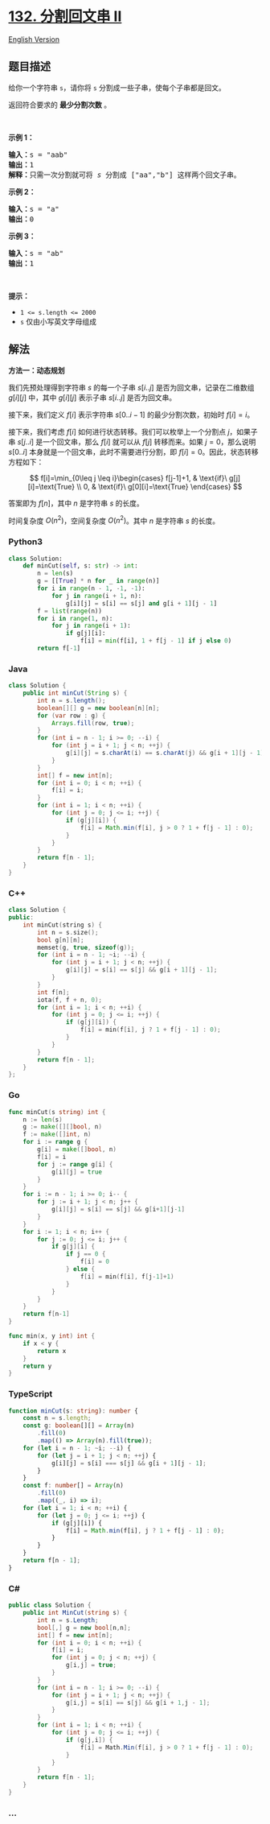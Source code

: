 # [132. 分割回文串 II](https://leetcode.cn/problems/palindrome-partitioning-ii)

[English Version](/solution/0100-0199/0132.Palindrome%20Partitioning%20II/README_EN.md)

## 题目描述

<!-- 这里写题目描述 -->

<p>给你一个字符串 <code>s</code>，请你将 <code>s</code> 分割成一些子串，使每个子串都是回文。</p>

<p>返回符合要求的 <strong>最少分割次数</strong> 。</p>

<div class="original__bRMd">
<div>
<p> </p>

<p><strong>示例 1：</strong></p>

<pre>
<strong>输入：</strong>s = "aab"
<strong>输出：</strong>1
<strong>解释：</strong>只需一次分割就可将 <em>s </em>分割成 ["aa","b"] 这样两个回文子串。
</pre>

<p><strong>示例 2：</strong></p>

<pre>
<strong>输入：</strong>s = "a"
<strong>输出：</strong>0
</pre>

<p><strong>示例 3：</strong></p>

<pre>
<strong>输入：</strong>s = "ab"
<strong>输出：</strong>1
</pre>

<p> </p>

<p><strong>提示：</strong></p>

<ul>
	<li><code>1 <= s.length <= 2000</code></li>
	<li><code>s</code> 仅由小写英文字母组成</li>
</ul>
</div>
</div>

## 解法

<!-- 这里可写通用的实现逻辑 -->

**方法一：动态规划**

我们先预处理得到字符串 $s$ 的每一个子串 $s[i..j]$ 是否为回文串，记录在二维数组 $g[i][j]$ 中，其中 $g[i][j]$ 表示子串 $s[i..j]$ 是否为回文串。

接下来，我们定义 $f[i]$ 表示字符串 $s[0..i-1]$ 的最少分割次数，初始时 $f[i]=i$。

接下来，我们考虑 $f[i]$ 如何进行状态转移。我们可以枚举上一个分割点 $j$，如果子串 $s[j..i]$ 是一个回文串，那么 $f[i]$ 就可以从 $f[j]$ 转移而来。如果 $j=0$，那么说明 $s[0..i]$ 本身就是一个回文串，此时不需要进行分割，即 $f[i]=0$。因此，状态转移方程如下：

$$
f[i]=\min_{0\leq j \leq i}\begin{cases} f[j-1]+1, & \text{if}\ g[j][i]=\text{True} \\ 0, & \text{if}\ g[0][i]=\text{True} \end{cases}
$$

答案即为 $f[n]$，其中 $n$ 是字符串 $s$ 的长度。

时间复杂度 $O(n^2)$，空间复杂度 $O(n^2)$。其中 $n$ 是字符串 $s$ 的长度。

<!-- tabs:start -->

### **Python3**

<!-- 这里可写当前语言的特殊实现逻辑 -->

```python
class Solution:
    def minCut(self, s: str) -> int:
        n = len(s)
        g = [[True] * n for _ in range(n)]
        for i in range(n - 1, -1, -1):
            for j in range(i + 1, n):
                g[i][j] = s[i] == s[j] and g[i + 1][j - 1]
        f = list(range(n))
        for i in range(1, n):
            for j in range(i + 1):
                if g[j][i]:
                    f[i] = min(f[i], 1 + f[j - 1] if j else 0)
        return f[-1]
```

### **Java**

<!-- 这里可写当前语言的特殊实现逻辑 -->

```java
class Solution {
    public int minCut(String s) {
        int n = s.length();
        boolean[][] g = new boolean[n][n];
        for (var row : g) {
            Arrays.fill(row, true);
        }
        for (int i = n - 1; i >= 0; --i) {
            for (int j = i + 1; j < n; ++j) {
                g[i][j] = s.charAt(i) == s.charAt(j) && g[i + 1][j - 1];
            }
        }
        int[] f = new int[n];
        for (int i = 0; i < n; ++i) {
            f[i] = i;
        }
        for (int i = 1; i < n; ++i) {
            for (int j = 0; j <= i; ++j) {
                if (g[j][i]) {
                    f[i] = Math.min(f[i], j > 0 ? 1 + f[j - 1] : 0);
                }
            }
        }
        return f[n - 1];
    }
}
```

### **C++**

```cpp
class Solution {
public:
    int minCut(string s) {
        int n = s.size();
        bool g[n][n];
        memset(g, true, sizeof(g));
        for (int i = n - 1; ~i; --i) {
            for (int j = i + 1; j < n; ++j) {
                g[i][j] = s[i] == s[j] && g[i + 1][j - 1];
            }
        }
        int f[n];
        iota(f, f + n, 0);
        for (int i = 1; i < n; ++i) {
            for (int j = 0; j <= i; ++j) {
                if (g[j][i]) {
                    f[i] = min(f[i], j ? 1 + f[j - 1] : 0);
                }
            }
        }
        return f[n - 1];
    }
};
```

### **Go**

```go
func minCut(s string) int {
	n := len(s)
	g := make([][]bool, n)
	f := make([]int, n)
	for i := range g {
		g[i] = make([]bool, n)
		f[i] = i
		for j := range g[i] {
			g[i][j] = true
		}
	}
	for i := n - 1; i >= 0; i-- {
		for j := i + 1; j < n; j++ {
			g[i][j] = s[i] == s[j] && g[i+1][j-1]
		}
	}
	for i := 1; i < n; i++ {
		for j := 0; j <= i; j++ {
			if g[j][i] {
				if j == 0 {
					f[i] = 0
				} else {
					f[i] = min(f[i], f[j-1]+1)
				}
			}
		}
	}
	return f[n-1]
}

func min(x, y int) int {
	if x < y {
		return x
	}
	return y
}
```

### **TypeScript**

```ts
function minCut(s: string): number {
    const n = s.length;
    const g: boolean[][] = Array(n)
        .fill(0)
        .map(() => Array(n).fill(true));
    for (let i = n - 1; ~i; --i) {
        for (let j = i + 1; j < n; ++j) {
            g[i][j] = s[i] === s[j] && g[i + 1][j - 1];
        }
    }
    const f: number[] = Array(n)
        .fill(0)
        .map((_, i) => i);
    for (let i = 1; i < n; ++i) {
        for (let j = 0; j <= i; ++j) {
            if (g[j][i]) {
                f[i] = Math.min(f[i], j ? 1 + f[j - 1] : 0);
            }
        }
    }
    return f[n - 1];
}
```

### **C#**

```cs
public class Solution {
    public int MinCut(string s) {
        int n = s.Length;
        bool[,] g = new bool[n,n];
        int[] f = new int[n];
        for (int i = 0; i < n; ++i) {
            f[i] = i;
            for (int j = 0; j < n; ++j) {
                g[i,j] = true;
            }
        }
        for (int i = n - 1; i >= 0; --i) {
            for (int j = i + 1; j < n; ++j) {
                g[i,j] = s[i] == s[j] && g[i + 1,j - 1];
            }
        }
        for (int i = 1; i < n; ++i) {
            for (int j = 0; j <= i; ++j) {
                if (g[j,i]) {
                    f[i] = Math.Min(f[i], j > 0 ? 1 + f[j - 1] : 0);
                }
            }
        }
        return f[n - 1];
    }
}
```

### **...**

```

```

<!-- tabs:end -->
